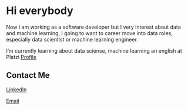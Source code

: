 # Hi everybody

Now I am working as a software developer but I very interest about data and machine learning, I going to want to career move into data roles, especially data scientist or machine learning engineer.

I’m currently learning about data sciense, machine learning an english at Platzi [Profile](https://platzi.com/p/emaatomas/)


## Contact Me

[LinkedIn](https://www.linkedin.com/in/emaatomas)

[Email](tomassergioemanuel@gmail.com)

